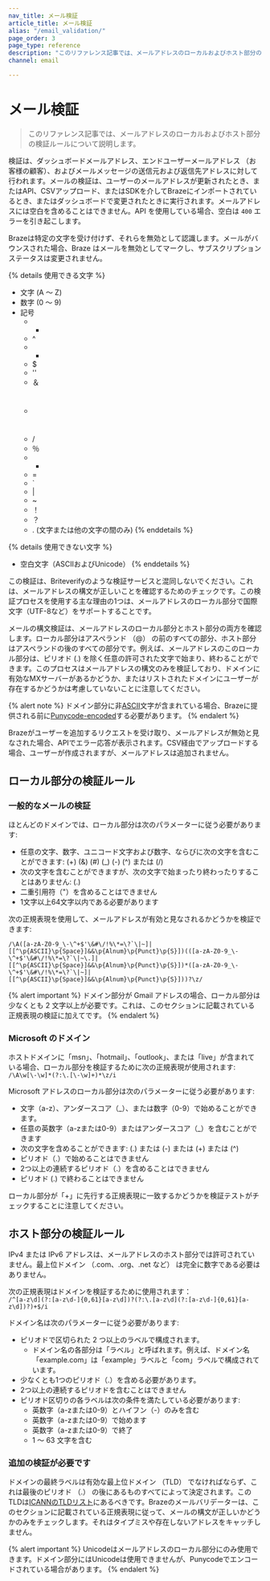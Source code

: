 ```yaml
---
nav_title: メール検証 
article_title: メール検証
alias: "/email_validation/"
page_order: 3
page_type: reference
description: "このリファレンス記事では、メールアドレスのローカルおよびホスト部分の検証ルールについて説明します。"
channel: email

---
```


# メール検証

> このリファレンス記事では、メールアドレスのローカルおよびホスト部分の検証ルールについて説明します。

検証は、ダッシュボードメールアドレス、エンドユーザーメールアドレス （お客様の顧客）、およびメールメッセージの送信元および返信先アドレスに対して行われます。メールの検証は、ユーザーのメールアドレスが更新されたとき、またはAPI、CSVアップロード、またはSDKを介してBrazeにインポートされているとき、またはダッシュボードで変更されたときに実行されます。メールアドレスには空白を含めることはできません。API を使用している場合、空白は `400` エラーを引き起こします。

Brazeは特定の文字を受け付けず、それらを無効として認識します。メールがバウンスされた場合、Braze はメールを無効としてマークし、サブスクリプションステータスは変更されません。  

{% details 使用できる文字 %}
- 文字 (A ～ Z)
- 数字 (0 ～ 9)
- 記号
	- -
	- ^
	- +
	- $
	- ''
	- ＆
	- #
	- /
	- ％
	- *
	- =
	- \`
	- \|
	- ~
	- ！
	- ？
	- . (文字または他の文字の間のみ)
{% enddetails %}

{% details 使用できない文字 %}
- 空白文字（ASCIIおよびUnicode）
{% enddetails %}

この検証は、Briteverifyのような検証サービスと混同しないでください。これは、メールアドレスの構文が正しいことを確認するためのチェックです。この検証プロセスを使用する主な理由の1つは、メールアドレスのローカル部分で国際文字（UTF-8など）をサポートすることです。

メールの構文検証は、メールアドレスのローカル部分とホスト部分の両方を確認します。ローカル部分はアスペランド （@） の前のすべての部分、ホスト部分はアスペランドの後のすべての部分です。例えば、メールアドレスのこのローカル部分は、ピリオド (.) を除く任意の許可された文字で始まり、終わることができます。このプロセスはメールアドレスの構文のみを検証しており、ドメインに有効なMXサーバーがあるかどうか、またはリストされたドメインにユーザーが存在するかどうかは考慮していないことに注意してください。

{% alert note %}
ドメイン部分に非[ASCII](https://en.wikipedia.org/wiki/ASCII)文字が含まれている場合、Brazeに提供される前に[Punycode-encoded](https://www.punycoder.com/)する必要があります。
{% endalert %}

Brazeがユーザーを追加するリクエストを受け取り、メールアドレスが無効と見なされた場合、APIでエラー応答が表示されます。CSV経由でアップロードする場合、ユーザーが作成されますが、メールアドレスは追加されません。

## ローカル部分の検証ルール

### 一般的なメールの検証

ほとんどのドメインでは、ローカル部分は次のパラメーターに従う必要があります:
- 任意の文字、数字、ユニコード文字および数字、ならびに次の文字を含むことができます: (+) (&) (#) (_) (-) (^) または (/)
- 次の文字を含むことができますが、次の文字で始まったり終わったりすることはありません: (.)
- 二重引用符（"）を含めることはできません
- 1文字以上64文字以内である必要があります


次の正規表現を使用して、メールアドレスが有効と見なされるかどうかを検証できます:
```
/\A([a-zA-Z0-9_\-\^+$'\&#\/!%\*=\?`\|~]|[[^\p{ASCII}\p{Space}]&&\p{Alnum}\p{Punct}\p{S}])(([a-zA-Z0-9_\-\^+$'\&#\/!%\*=\?`\|~\.]|[[^\p{ASCII}\p{Space}]&&\p{Alnum}\p{Punct}\p{S}])*([a-zA-Z0-9_\-\^+$'\&#\/!%\*=\?`\|~]|[[^\p{ASCII}\p{Space}]&&\p{Alnum}\p{Punct}\p{S}]))?\z/
```

{% alert important %}
ドメイン部分が Gmail アドレスの場合、ローカル部分は少なくとも 2 文字以上が必要です。これは、このセクションに記載されている正規表現の検証に加えてです。
{% endalert %}

### Microsoft のドメイン

ホストドメインに「msn」、「hotmail」、「outlook」、または「live」が含まれている場合、ローカル部分を検証するために次の正規表現が使用されます: `/\A\w[\-\w]*(?:\.[\-\w]+)*\z/i`

Microsoft アドレスのローカル部分は次のパラメーターに従う必要があります:

- 文字（a-z）、アンダースコア（_）、または数字（0-9）で始めることができます。  
- 任意の英数字（a-zまたは0-9）またはアンダースコア（_）を含むことができます
- 次の文字を含めることができます: (.) または (-) または (+) または (^)
- ピリオド（.）で始めることはできません
- 2つ以上の連続するピリオド（.）を含めることはできません
- ピリオド (.) で終わることはできません

ローカル部分が「+」に先行する正規表現に一致するかどうかを検証テストがチェックすることに注意してください。

## ホスト部分の検証ルール

IPv4 または IPv6 アドレスは、メールアドレスのホスト部分では許可されていません。最上位ドメイン （.com、.org、.net など） は完全に数字である必要はありません。

次の正規表現はドメインを検証するために使用されます：<br>
`/^[a-z\d](?:[a-z\d-]{0,61}[a-z\d])?(?:\.[a-z\d](?:[a-z\d-]{0,61}[a-z\d])?)+$/i`

ドメイン名は次のパラメーターに従う必要があります:

- ピリオドで区切られた 2 つ以上のラベルで構成されます。
	- ドメイン名の各部分は「ラベル」と呼ばれます。例えば、ドメイン名「example.com」は「example」ラベルと「com」ラベルで構成されています。
- 少なくとも1つのピリオド（.）を含める必要があります。
- 2つ以上の連続するピリオドを含むことはできません
- ピリオド区切りの各ラベルは次の条件を満たしている必要があります: 
	- 英数字（a-zまたは0-9）とハイフン（-）のみを含む
	- 英数字（a-zまたは0-9）で始めます
	- 英数字（a-zまたは0-9）で終了
	- 1 ～ 63 文字を含む

### 追加の検証が必要です

ドメインの最終ラベルは有効な最上位ドメイン （TLD） でなければならず、これは最後のピリオド （.） の後にあるものすべてによって決定されます。このTLDは[ICANNのTLDリスト][2]にあるべきです。Brazeのメールバリデーターは、このセクションに記載されている正規表現に従って、メールの構文が正しいかどうかのみをチェックします。それはタイプミスや存在しないアドレスをキャッチしません。

{% alert important %}
Unicodeはメールアドレスのローカル部分にのみ使用できます。ドメイン部分にはUnicodeは使用できませんが、Punycodeでエンコードされている場合があります。
{% endalert %}

[2]: https://data.iana.org/TLD/tlds-alpha-by-domain.txt
